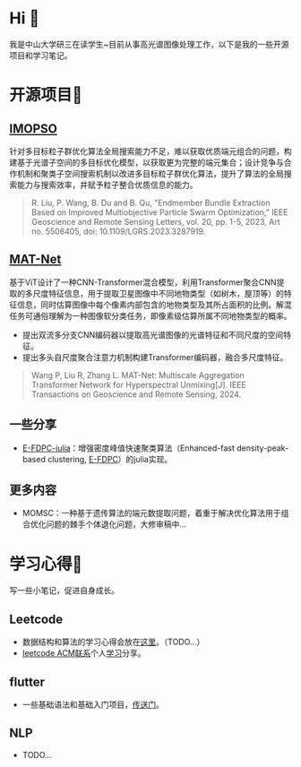 # Hi 👋
我是中山大学研三在读学生~目前从事高光谱图像处理工作，以下是我的一些开源项目和学习笔记。

# 开源项目🔭

## [IMOPSO](https://github.com/liurongwhm/IMOPSO-EBE)
针对多目标粒子群优化算法全局搜索能力不足，难以获取优质端元组合的问题，构建基于光谱子空间的多目标优化模型，以获取更为完整的端元集合；设计竞争与合作机制和聚类子空间搜索机制以改进多目标粒子群优化算法，提升了算法的全局搜索能力与搜索效率，并赋予粒子整合优质信息的能力。
> R. Liu, P. Wang, B. Du and B. Qu, "Endmember Bundle Extraction Based on Improved Multiobjective Particle Swarm Optimization," IEEE Geoscience and Remote Sensing Letters, vol. 20, pp. 1-5, 2023, Art no. 5506405, doi: 10.1109/LGRS.2023.3287919.

## [MAT-Net](https://github.com/WangPengrui/MAT-Net)
基于ViT设计了一种CNN-Transformer混合模型，利用Transformer聚合CNN提取的多尺度特征信息，用于提取卫星图像中不同地物类型（如树木，屋顶等）的特征信息，同时估算图像中每个像素内部包含的地物类型及其所占面积的比例。解混任务可通俗理解为一种图像软分类任务，即像素级估算所属不同地物类型的概率。
- 提出双流多分支CNN编码器以提取高光谱图像的光谱特征和不同尺度的空间特征。
-	提出多头自尺度聚合注意力机制构建Transformer编码器，融合多尺度特征。
> Wang P, Liu R, Zhang L. MAT-Net: Multiscale Aggregation Transformer Network for Hyperspectral Unmixing[J]. IEEE Transactions on Geoscience and Remote Sensing, 2024.

## 一些分享

- [E-FDPC-julia](https://github.com/WangPengrui/E-FDPC-julia)：增强密度峰值快速聚类算法（Enhanced-fast density-peak-based clustering, [E-FDPC](https://github.com/senjia1980/EFDPC)）的julia实现。

## 更多内容

- MOMSC：一种基于遗传算法的端元数提取问题，着重于解决优化算法用于组合优化问题的棘手个体退化问题，大修审稿中...

# 学习心得🌱
写一些小笔记，促进自身成长。

## Leetcode
- 数据结构和算法的学习心得会放在[这里](https://github.com/WangPengrui/leetcode-learing)。（TODO...）
- [leetcode ACM联系](https://kamacoder.com/)个人[学习](https://github.com/WangPengrui/leetcode-learing/tree/main/kama)分享。

## flutter
- 一些基础语法和基础入门项目，[传送门](https://github.com/WangPengrui/flutter-learing)。

## NLP
- TODO...



<!--
**WangPengrui/WangPengrui** is a ✨ _special_ ✨ repository because its `README.md` (this file) appears on your GitHub profile.

Here are some ideas to get you started:

- 🔭 I’m currently working on ...
- 🌱 I’m currently learning ...
- 👯 I’m looking to collaborate on ...
- 🤔 I’m looking for help with ...
- 💬 Ask me about ...
- 📫 How to reach me: ...
- 😄 Pronouns: ...
- ⚡ Fun fact: ...
-->
 
